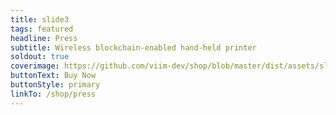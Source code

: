 ```yaml
---
title: slide3
tags: featured
headline: Press
subtitle: Wireless blockchain-enabled hand-held printer
soldout: true
coverimage: https://github.com/viim-dev/shop/blob/master/dist/assets/slide3.gif?raw=true
buttonText: Buy Now
buttonStyle: primary
linkTo: /shop/press
---
```


